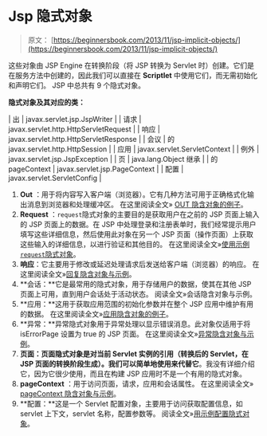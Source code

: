 # Jsp 隐式对象

> 原文： [https://beginnersbook.com/2013/11/jsp-implicit-objects/](https://beginnersbook.com/2013/11/jsp-implicit-objects/)

这些对象由 JSP Engine 在转换阶段（将 JSP 转换为 Servlet 时）创建。它们是在服务方法中创建的，因此我们可以直接在 **Scriptlet** 中使用它们，而无需初始化和声明它们。 JSP 中总共有 9 个隐式对象。

**隐式对象及其对应的类：**

| 出 | javax.servlet.jsp.JspWriter |
| 请求 | javax.servlet.http.HttpServletRequest |
| 响应 | javax.servlet.http.HttpServletResponse |
| 会议 | 的 javax.servlet.http.HttpSession |
| 应用 | javax.servlet.ServletContext |
| 例外 | javax.servlet.jsp.JspException |
| 页 | java.lang.Object 继承 |
| 的 pageContext | javax.servlet.jsp.PageContext |
| 配置 | javax.servlet.ServletConfig |

1.  **Out** ：用于将内容写入客户端（浏览器）。它有几种方法可用于正确格式化输出消息到浏览器和处理缓冲区。
    在这里阅读全文» [OUT 隐含对象的例子](https://beginnersbook.com/2013/11/jsp-implicit-object-out-with-examples/ "OUT")。
2.  **Request** ：`request`隐式对象的主要目的是获取用户在之前的 JSP 页面上输入的 JSP 页面上的数据。在 JSP 中处理登录和注册表单时，我们经常提示用户填写这些详细信息，然后使用此对象在另一个 JSP 页面（操作页面）上获取这些输入的详细信息，以进行验证和其他目的。
    在这里阅读全文»[使用示例`request`隐式对象](https://beginnersbook.com/2013/11/jsp-implicit-object-request-with-examples/ "Request")。
3.  **响应**：它主要用于修改或延迟处理请求后发送给客户端（浏览器）的响应。
    在这里阅读全文»[回复隐含对象与示例](https://beginnersbook.com/2013/11/jsp-implicit-object-response-with-examples/ "Response")。
4.  **会话：**它是最常用的隐式对象，用于存储用户的数据，使其在其他 JSP 页面上可用，直到用户会话处于活动状态。
    阅读全文»会话隐含对象与示例。
5.  **应用：**这用于获取应用范围的初始化参数并在整个 JSP 应用中维护有用的数据。
    在这里阅读全文»[应用隐含对象的例子](https://beginnersbook.com/2013/11/jsp-implicit-object-application-with-examples/ "Application")。
6.  **异常：**异常隐式对象用于异常处理以显示错误消息。此对象仅适用于将 isErrorPage 设置为 true 的 JSP 页面。
    在这里阅读全文»[异常隐含对象与示例](https://beginnersbook.com/2013/11/jsp-implicit-object-exception-with-examples/ "Exception")。
7.  **页面：**页面隐式对象是对当前 Servlet 实例的引用（转换后的 Servlet，在 JSP 页面的转换阶段生成）。我们可以简单地使用**来代替它**。我没有详细介绍它，因为它很少使用，而且在构建 JSP 应用时不是一个有用的隐式对象。
8.  **pageContext** ：用于访问页面，请求，应用和会话属性。
    在这里阅读全文» [pageContext 隐含对象与示例](https://beginnersbook.com/2013/11/jsp-implicit-object-pagecontext-with-examples/ "PageContext")。
9.  **配置：**这是一个 Servlet 配置对象，主要用于访问获取配置信息，如 servlet 上下文，servlet 名称，配置参数等。
    阅读全文»[用示例配置隐式对象](https://beginnersbook.com/2013/11/jsp-implicit-object-config-with-examples/ "Config")。